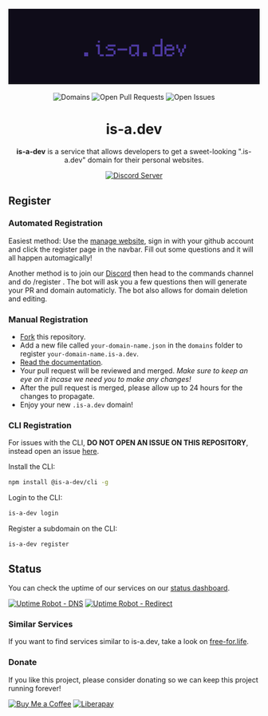 <p align="center">
   <img alt="is-a-dev Banner" src="https://raw.githubusercontent.com/is-a-dev/register/main/media/banner.png">
</p>

<p align="center">
   <img alt="Domains" src="https://img.shields.io/github/directory-file-count/is-a-dev/register/domains?color=5c46eb&label=domains&style=for-the-badge">
   <img alt="Open Pull Requests" src="https://img.shields.io/github/issues-raw/is-a-dev/register?color=5c46eb&label=issues&style=for-the-badge">
   <img alt="Open Issues" src="https://img.shields.io/github/issues-pr-raw/is-a-dev/register?color=5c46eb&label=pull%20requests&style=for-the-badge">
</p>

<h1 align="center">is-a.dev</h1>

<p align="center"><strong>is-a-dev</strong> is a service that allows developers to get a sweet-looking ".is-a.dev" domain for their personal websites.</p>

<p align="center">
   <a href="https://discord.gg/PZCGHz4RhQ"><img alt="Discord Server" src="https://discord.com/api/guilds/830872854677422150/widget.png?style=banner2"></a>
</p>

## Register

### Automated Registration
Easiest method: Use the [manage website](https://manage.is-a.dev), sign in with your github account and click the register page in the navbar. Fill out some questions and it will all happen automagically!

Another method is to join our [Discord](https://discord.gg/PZCGHz4RhQ) then head to the commands channel and do /register . The bot will ask you a few questions then will generate your PR and domain automaticly. The bot also allows for domain deletion and editing.

### Manual Registration
- [Fork](https://github.com/is-a-dev/register/fork) this repository.
- Add a new file called `your-domain-name.json` in the `domains` folder to register `your-domain-name.is-a.dev`.
- [Read the documentation](https://is-a.dev/docs).
- Your pull request will be reviewed and merged. *Make sure to keep an eye on it incase we need you to make any changes!*
- After the pull request is merged, please allow up to 24 hours for the changes to propagate.
- Enjoy your new `.is-a.dev` domain!

### CLI Registration
For issues with the CLI, **DO NOT OPEN AN ISSUE ON THIS REPOSITORY**, instead open an issue [here](https://github.com/wdhdev/is-a-dev-cli/issues/new).

Install the CLI:

```bash
npm install @is-a-dev/cli -g
```  

Login to the CLI:

```bash
is-a-dev login
```

Register a subdomain on the CLI:

```
is-a-dev register
```

## Status
You can check the uptime of our services on our [status dashboard](https://stats.uptimerobot.com/zY4XKIRVzw).

[![Uptime Robot - DNS](https://img.shields.io/uptimerobot/ratio/m787472645-ec25e3920c7af893a7c66f19?label=uptime%20-%20dns&style=for-the-badge)](https://stats.uptimerobot.com/zY4XKIRVzw/787472645)
[![Uptime Robot - Redirect](https://img.shields.io/uptimerobot/ratio/m787472617-240f4d61a5439a87becb2cf9?label=uptime%20-%20redirections&style=for-the-badge)](https://stats.uptimerobot.com/zY4XKIRVzw/787472617)

### Similar Services
If you want to find services similar to is-a.dev, take a look on [free-for.life](https://free-for.life/#/?id=domains).

### Donate
If you like this project, please consider donating so we can keep this project running forever!

<a href="https://www.buymeacoffee.com/phenax" target="_blank"><img src="https://cdn.buymeacoffee.com/buttons/default-orange.png" alt="Buy Me a Coffee" height="28" width="119"></a>
<a href="https://liberapay.com/phenax" target="_blank"><img src="https://img.shields.io/badge/liberapay-donate-yellow.svg?style=for-the-badge" alt="Liberapay"></a>
